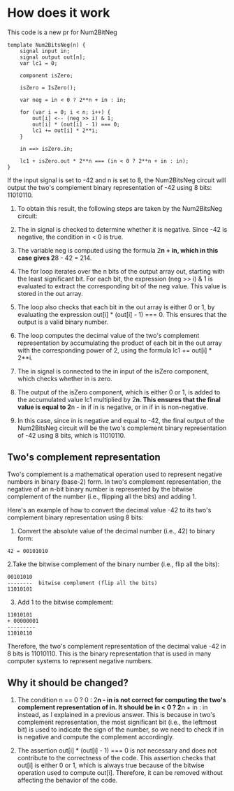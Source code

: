 # How does it work

This code is a new pr for Num2BitNeg
```
template Num2BitsNeg(n) {
    signal input in;
    signal output out[n];
    var lc1 = 0;

    component isZero;

    isZero = IsZero();

    var neg = in < 0 ? 2**n + in : in;

    for (var i = 0; i < n; i++) {
        out[i] <-- (neg >> i) & 1;
        out[i] * (out[i] - 1) === 0;
        lc1 += out[i] * 2**i;
    }

    in ==> isZero.in;

    lc1 + isZero.out * 2**n === (in < 0 ? 2**n + in : in);
}
```
If the input signal is set to -42 and n is set to 8, the Num2BitsNeg circuit will output the two's complement binary representation of -42 using 8 bits: 11010110.

1. To obtain this result, the following steps are taken by the Num2BitsNeg circuit:

2. The in signal is checked to determine whether it is negative. Since -42 is negative, the condition in < 0 is true.

3. The variable neg is computed using the formula 2**n + in, which in this case gives 2**8 - 42 = 214.

4. The for loop iterates over the n bits of the output array out, starting with the least significant bit. For each bit, the expression (neg >> i) & 1 is evaluated to extract the corresponding bit of the neg value. This value is stored in the out array.

5. The loop also checks that each bit in the out array is either 0 or 1, by evaluating the expression out[i] * (out[i] - 1) === 0. This ensures that the output is a valid binary number.

6. The loop computes the decimal value of the two's complement representation by accumulating the product of each bit in the out array with the corresponding power of 2, using the formula lc1 += out[i] * 2**i.

7. The in signal is connected to the in input of the isZero component, which checks whether in is zero.

8. The output of the isZero component, which is either 0 or 1, is added to the accumulated value lc1 multiplied by 2**n. This ensures that the final value is equal to 2**n - in if in is negative, or in if in is non-negative.

9. In this case, since in is negative and equal to -42, the final output of the Num2BitsNeg circuit will be the two's complement binary representation of -42 using 8 bits, which is 11010110.

## Two's complement representation

Two's complement is a mathematical operation used to represent negative numbers in binary (base-2) form. In two's complement representation, the negative of an n-bit binary number is represented by the bitwise complement of the number (i.e., flipping all the bits) and adding 1.

Here's an example of how to convert the decimal value -42 to its two's complement binary representation using 8 bits:

1. Convert the absolute value of the decimal number (i.e., 42) to binary form:
```
42 = 00101010
```
2.Take the bitwise complement of the binary number (i.e., flip all the bits):
```
00101010
--------  bitwise complement (flip all the bits)
11010101
```
3. Add 1 to the bitwise complement:
```
11010101
+ 00000001
---------
11010110
```
Therefore, the two's complement representation of the decimal value -42 in 8 bits is 11010110. This is the binary representation that is used in many computer systems to represent negative numbers.

## Why it should be changed?

1. The condition n == 0 ? 0 : 2**n - in is not correct for computing the two's complement representation of in. It should be in < 0 ? 2**n + in : in instead, as I explained in a previous answer. This is because in two's complement representation, the most significant bit (i.e., the leftmost bit) is used to indicate the sign of the number, so we need to check if in is negative and compute the complement accordingly.

2. The assertion out[i] * (out[i] - 1) === 0 is not necessary and does not contribute to the correctness of the code. This assertion checks that out[i] is either 0 or 1, which is always true because of the bitwise operation used to compute out[i]. Therefore, it can be removed without affecting the behavior of the code.